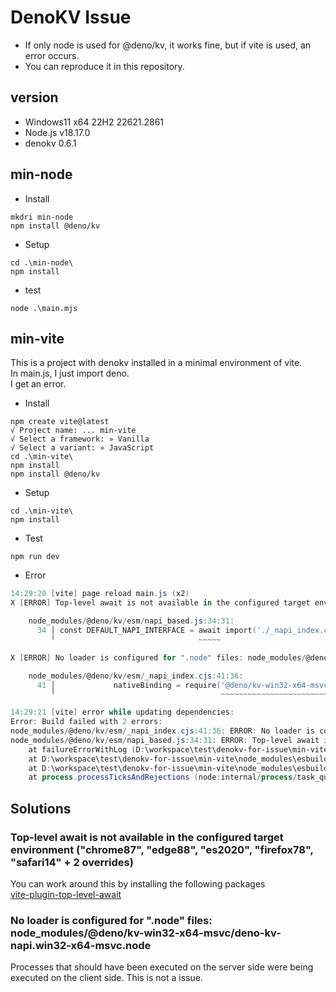 # DenoKV Issue

* If only node is used for @deno/kv, it works fine, but if vite is used, an error occurs.
* You can reproduce it in this repository.

## version

* Windows11 x64 22H2 22621.2861
* Node.js v18.17.0
* denokv 0.6.1

## min-node

* Install

```text
mkdri min-node
npm install @deno/kv
```

* Setup

```text
cd .\min-node\
npm install
```

* test

```text
node .\main.mjs
```

## min-vite

This is a project with denokv installed in a minimal environment of vite.  
In main.js, I just import deno.  
I get an error.

* Install

```text
npm create vite@latest
√ Project name: ... min-vite
√ Select a framework: » Vanilla
√ Select a variant: » JavaScript
cd .\min-vite\
npm install
npm install @deno/kv
```

* Setup

```text
cd .\min-vite\
npm install
```

* Test

```text
npm run dev
```

* Error

```powershell
14:29:20 [vite] page reload main.js (x2)
X [ERROR] Top-level await is not available in the configured target environment ("chrome87", "edge88", "es2020", "firefox78", "safari14" + 2 overrides)

    node_modules/@deno/kv/esm/napi_based.js:34:31:
      34 │ const DEFAULT_NAPI_INTERFACE = await import('./_napi_index.cjs');
         ╵                                ~~~~~

X [ERROR] No loader is configured for ".node" files: node_modules/@deno/kv-win32-x64-msvc/deno-kv-napi.win32-x64-msvc.node

    node_modules/@deno/kv/esm/_napi_index.cjs:41:36:
      41 │             nativeBinding = require('@deno/kv-win32-x64-msvc')
         ╵                                     ~~~~~~~~~~~~~~~~~~~~~~~~~

14:29:21 [vite] error while updating dependencies:
Error: Build failed with 2 errors:
node_modules/@deno/kv/esm/_napi_index.cjs:41:36: ERROR: No loader is configured for ".node" files: node_modules/@deno/kv-win32-x64-msvc/deno-kv-napi.win32-x64-msvc.node
node_modules/@deno/kv/esm/napi_based.js:34:31: ERROR: Top-level await is not available in the configured target environment ("chrome87", "edge88", "es2020", "firefox78", "safari14" + 2 overrides)
    at failureErrorWithLog (D:\workspace\test\denokv-for-issue\min-vite\node_modules\esbuild\lib\main.js:1650:15)
    at D:\workspace\test\denokv-for-issue\min-vite\node_modules\esbuild\lib\main.js:1058:25
    at D:\workspace\test\denokv-for-issue\min-vite\node_modules\esbuild\lib\main.js:1526:9
    at process.processTicksAndRejections (node:internal/process/task_queues:95:5)
```

## Solutions

### Top-level await is not available in the configured target environment ("chrome87", "edge88", "es2020", "firefox78", "safari14" + 2 overrides)

You can work around this by installing the following packages  
[vite-plugin-top-level-await](https://github.com/Menci/vite-plugin-top-level-await)

### No loader is configured for ".node" files: node_modules/@deno/kv-win32-x64-msvc/deno-kv-napi.win32-x64-msvc.node

Processes that should have been executed on the server side were being executed on the client side.
This is not a issue.
